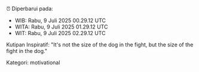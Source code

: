⏰ Diperbarui pada:
- WIB: Rabu, 9 Juli 2025 00.29.12 UTC
- WITA: Rabu, 9 Juli 2025 01.29.12 UTC
- WIT: Rabu, 9 Juli 2025 02.29.12 UTC

Kutipan Inspiratif:
"It's not the size of the dog in the fight, but the size of the fight in the dog."


Kategori: motivational

